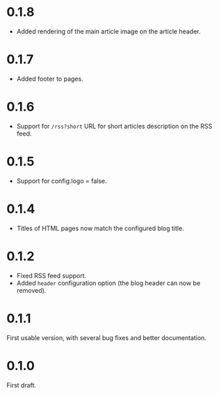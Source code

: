 # 0.1.8

- Added rendering of the main article image on the article header.

# 0.1.7

- Added footer to pages.

# 0.1.6

- Support for `/rss?short` URL for short articles description on the RSS feed.

# 0.1.5

- Support for config.logo = false.

# 0.1.4

- Titles of HTML pages now match the configured blog title.

# 0.1.2

- Fixed RSS feed support.
- Added `header` configuration option (the blog header can now be removed).

# 0.1.1

First usable version, with several bug fixes and better documentation.

# 0.1.0 

First draft.
